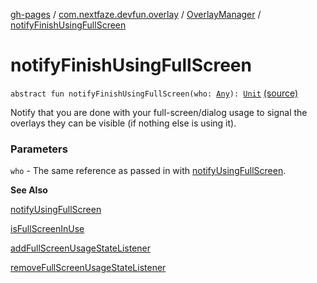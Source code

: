 [gh-pages](../../index.md) / [com.nextfaze.devfun.overlay](../index.md) / [OverlayManager](index.md) / [notifyFinishUsingFullScreen](./notify-finish-using-full-screen.md)

# notifyFinishUsingFullScreen

`abstract fun notifyFinishUsingFullScreen(who: `[`Any`](https://kotlinlang.org/api/latest/jvm/stdlib/kotlin/-any/index.html)`): `[`Unit`](https://kotlinlang.org/api/latest/jvm/stdlib/kotlin/-unit/index.html) [(source)](https://github.com/NextFaze/dev-fun/tree/master/devfun/src/main/java/com/nextfaze/devfun/overlay/Overlays.kt#L156)

Notify that you are done with your full-screen/dialog usage to signal the overlays they can be visible (if nothing else is using it).

### Parameters

`who` - The same reference as passed in with [notifyUsingFullScreen](notify-using-full-screen.md).

**See Also**

[notifyUsingFullScreen](notify-using-full-screen.md)

[isFullScreenInUse](is-full-screen-in-use.md)

[addFullScreenUsageStateListener](add-full-screen-usage-state-listener.md)

[removeFullScreenUsageStateListener](remove-full-screen-usage-state-listener.md)

